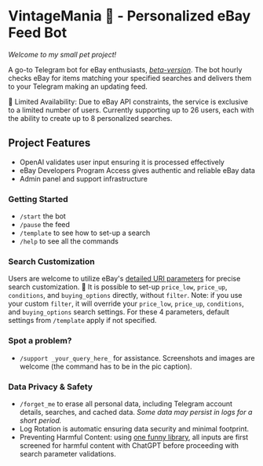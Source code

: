 # VintageMania 🍑 - Personalized eBay Feed Bot

*Welcome to my small pet project!*

A go-to Telegram bot for eBay enthusiasts, [*beta-version*](https://t.me/FinderEbayBot).
The bot hourly checks eBay for items matching your specified searches and delivers them to your Telegram making an updating feed.

🥭 Limited Availability: Due to eBay API constraints, the service is exclusive to a limited number of users.
Currently supporting up to 26 users, each with the ability to create up to 8 personalized searches.

## Project Features

- OpenAI validates user input ensuring it is processed effectively
- eBay Developers Program Access gives authentic and reliable eBay data
- Admin panel and support infrastructure

### Getting Started

- `/start` the bot
- `/pause` the feed
- `/template` to see how to set-up a search
- `/help` to see all the commands

### Search Customization

Users are welcome to utilize eBay's [detailed URI parameters](https://developer.ebay.com/api-docs/buy/browse/resources/item_summary/methods/search) for precise search customization.
🥭 It is possible to set-up `price_low`, `price_up`, `conditions`, and `buying_options` directly, without `filter`.
Note: if you use your custom `filter`, it will override your `price_low`, `price_up`, `conditions`, and `buying_options` search settings.
For these 4 parameters, default settings from `/template` apply if not specified.

### Spot a problem?

- `/support _your_query_here_` for assistance.
  Screenshots and images are welcome (the command has to be in the pic caption).

### Data Privacy & Safety

- `/forget_me` to erase all personal data, including Telegram account details, searches, and cached data.
  *Some data may persist in logs for a short period.*
- Log Rotation is automatic ensuring data security and minimal footprint.
- Preventing Harmful Content: using [one funny library](https://developer.ebay.com/api-docs/buy/browse/resources/item_summary/methods/search), all inputs are first screened for harmful content with ChatGPT before proceeding with search parameter validations.

